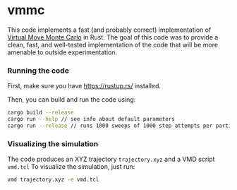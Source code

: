 # vmmc
This code implements a fast (and probably correct) implementation of [Virtual Move Monte Carlo](https://pubs.aip.org/aip/jcp/article/127/15/154101/915022) in Rust.
The goal of this code was to provide a clean, fast, and well-tested implementation of the code that will be more amenable to outside experimentation.



### Running the code

First, make sure you have https://rustup.rs/ installed.

Then, you can build and run the code using:
```bash
cargo build --release
cargo run --help // see info about default parameters  
cargo run --release // runs 1000 sweeps of 1000 step attempts per particle. 
```

### Visualizing the simulation
The code produces an XYZ trajectory `trajectory.xyz` and a VMD script `vmd.tcl`
To visualize the simulation, just run:
```Bash
vmd trajectory.xyz -e vmd.tcl
```
